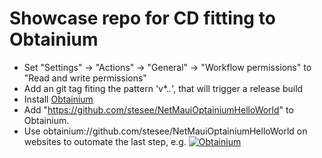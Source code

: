 # Showcase repo for CD fitting to Obtainium

- Set "Settings" -> "Actions" -> "General" -> "Workflow permissions" to "Read and write permissions"
- Add an git tag fiting the pattern 'v*.*.*', that will trigger a release build
- Install [Obtainium](https://github.com/ImranR98/Obtainium?tab=readme-ov-file#installation)
- Add "https://github.com/stesee/NetMauiOptainiumHelloWorld" to Obtainium.
- Use obtainium://github.com/stesee/NetMauiOptainiumHelloWorld on websites to outomate the last step, e.g. [![Obtainium](https://img.shields.io/badge/Obtainium%20Store-NetMauiOptainiumHelloWorld-green?style=flat&logo=android)](https://intradeus.github.io/http-protocol-redirector?r=obtainium://github.com/stesee/NetMauiOptainiumHelloWorld)
